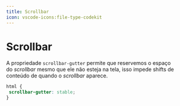 ```yaml
---
title: Scrollbar
icon: vscode-icons:file-type-codekit
---
```


# Scrollbar

A propriedade `scrollbar-gutter` permite que reservemos o espaço do _scrollbar_ mesmo que ele não esteja na tela, isso impede shifts de conteúdo de quando o _scrollbar_ aparece.

```css
html {
 scrollbar-gutter: stable;
}
```
